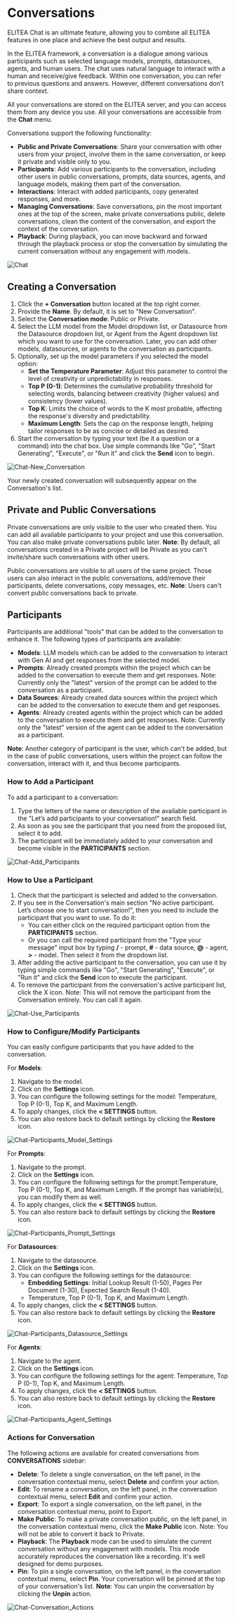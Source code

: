 # Conversations

ELITEA Chat is an ultimate feature, allowing you to combine all ELITEA features in one place and achieve the best output and results.

In the ELITEA framework, a conversation is a dialogue among various participants such as selected language models, prompts, datasources, agents, and human users. The chat uses natural language to interact with a human and receive/give feedback. Within one conversation, you can refer to previous questions and answers. However, different conversations don’t share context.

All your conversations are stored on the ELITEA server, and you can access them from any device you use. All your conversations are accessible from the **Chat** menu.

Conversations support the following functionality:

* **Public and Private Conversations**: Share your conversation with other users from your project, involve them in the same conversation, or keep it private and visible only to you.
* **Participants**: Add various participants to the conversation, including other users in public conversations, prompts, data sources, agents, and language models, making them part of the conversation.
* **Interactions**: Interact with added participants, copy generated responses, and more.
* **Managing Conversations**: Save conversations, pin the most important ones at the top of the screen, make private conversations public, delete conversations, clean the content of the conversation, and export the context of the conversation.
* **Playback**: During playback, you can move backward and forward through the playback process or stop the conversation by simulating the current conversation without any engagement with models.

![Chat](<../img/Chat.png>)

## Creating a Conversation

1. Click the **+ Conversation** button located at the top right corner.
2. Provide the **Name**. By default, it is set to "New Conversation".
3. Select the **Conversation mode**: Public or Private.
4. Select the LLM model from the Model dropdown list, or Datasource from the Datasource dropdown list, or Agent from the Agent dropdown list which you want to use for the conversation. Later, you can add other models, datasources, or agents to the conversation as participants.
5. Optionally, set up the model parameters if you selected the model option:
    * **Set the Temperature Parameter**: Adjust this parameter to control the level of creativity or unpredictability in responses.
    * **Top P (0-1)**: Determines the cumulative probability threshold for selecting words, balancing between creativity (higher values) and consistency (lower values).
    * **Top K**: Limits the choice of words to the K most probable, affecting the response's diversity and predictability.
    * **Maximum Length**: Sets the cap on the response length, helping tailor responses to be as concise or detailed as desired.
6. Start the conversation by typing your text (be it a question or a command) into the chat box. Use simple commands like "Go", "Start Generating", "Execute", or "Run it" and click the **Send** icon to begin.

![Chat-New_Conversation](<../img/Chat-New_Conversation.png>)

Your newly created conversation will subsequently appear on the Conversation's list.

## Private and Public Conversations

Private conversations are only visible to the user who created them. You can add all available participants to your project and use this conversation. You can also make private conversations public later.
**Note**: By default, all conversations created in a Private project will be Private as you can't invite/share such conversations with other users.

Public conversations are visible to all users of the same project. Those users can also interact in the public conversations, add/remove their participants, delete conversations, copy messages, etc.
**Note**: Users can't convert public conversations back to private.

## Participants

Participants are additional "tools" that can be added to the conversation to enhance it. The following types of participants are available:

* **Models**: LLM models which can be added to the conversation to interact with Gen AI and get responses from the selected model.
* **Prompts**: Already created prompts within the project which can be added to the conversation to execute them and get responses. Note: Currently only the "latest" version of the prompt can be added to the conversation as a participant.
* **Data Sources**: Already created data sources within the project which can be added to the conversation to execute them and get responses.
* **Agents**: Already created agents within the project which can be added to the conversation to execute them and get responses. Note: Currently only the "latest" version of the agent can be added to the conversation as a participant.

**Note**: Another category of participant is the user, which can't be added, but in the case of public conversations, users within the project can follow the conversation, interact with it, and thus become participants.

### How to Add a Participant

To add a participant to a conversation:

1. Type the letters of the name or description of the available participant in the "Let’s add participants to your conversation!" search field.
2. As soon as you see the participant that you need from the proposed list, select it to add.
3. The participant will be immediately added to your conversation and become visible in the **PARTICIPANTS** section.

![Chat-Add_Participants](<../img/Chat-Add_Participants.png>)

### How to Use a Participant

1. Check that the participant is selected and added to the conversation.
2. If you see in the Conversation's main section "No active participant. Let’s choose one to start conversation!", then you need to include the participant that you want to use. To do it:
      * You can either click on the required participant option from the **PARTICIPANTS** section.
      * Or you can call the required participant from the "Type your message" input box by typing **/** - prompt, **#** - data source, **@** - agent, **>** - model. Then select it from the dropdown list.
3. After adding the active participant to the conversation, you can use it by typing simple commands like "Go", "Start Generating", "Execute", or "Run it" and click the **Send** icon to execute the participant.
4. To remove the participant from the conversation's active participant list, click the X icon. Note: This will not remove the participant from the Conversation entirely. You can call it again.

![Chat-Use_Participants](<../img/Chat-Use_Participants.png>)

### How to Configure/Modify Participants

You can easily configure participants that you have added to the conversation.

For **Models**:

1. Navigate to the model.
2. Click on the **Settings** icon.
3. You can configure the following settings for the model: Temperature, Top P (0-1), Top K, and Maximum Length.
4. To apply changes, click the **< SETTINGS** button.
5. You can also restore back to default settings by clicking the **Restore** icon.

![Chat-Participants_Model_Settings](<../img/Chat-Participants_Model_Settings.png>)

For **Prompts**:

1. Navigate to the prompt.
2. Click on the **Settings** icon.
3. You can configure the following settings for the prompt:Temperature, Top P (0-1), Top K, and Maximum Length. If the prompt has variable(s), you can modify them as well.
4. To apply changes, click the **< SETTINGS** button.
5. You can also restore back to default settings by clicking the **Restore** icon.

![Chat-Participants_Prompt_Settings](<../img/Chat-Participants_Prompt_Settings.png>)

For **Datasources**:

1. Navigate to the datasource.
2. Click on the **Settings** icon.
3. You can configure the following settings for the datasource: 
      * **Embedding Settings**: Initial Lookup Result (1-50), Pages Per Document (1-30), Expected Search Result (1-40).
      * Temperature, Top P (0-1), Top K, and Maximum Length.
4. To apply changes, click the **< SETTINGS** button.
5. You can also restore back to default settings by clicking the **Restore** icon.

![Chat-Participants_Datasource_Settings](<../img/Chat-Participants_Datasource_Settings.png>)

For **Agents**:

1. Navigate to the agent.
2. Click on the **Settings** icon.
3. You can configure the following settings for the agent: Temperature, Top P (0-1), Top K, and Maximum Length.
4. To apply changes, click the **< SETTINGS** button.
5. You can also restore back to default settings by clicking the **Restore** icon.

![Chat-Participants_Agent_Settings](<../img/Chat-Participants_Agent_Settings.png>)

### Actions for Conversation

The following actions are available for created conversations from **CONVERSATIONS** sidebar:

* **Delete**: To delete a single conversation, on the left panel, in the conversation contextual menu, select **Delete** and confirm your action.
* **Edit**: To rename a conversation, on the left panel, in the conversation contextual menu, select **Edit** and confirm your action.
* **Export**: To export a single conversation, on the left panel, in the conversation contextual menu, point to Export.
* **Make Public**: To make a private conversation public, on the left panel, in the conversation contextual menu, click the **Make Public** icon. Note: You will not be able to convert it back to Private.
* **Playback**: The **Playback** mode can be used to simulate the current conversation without any engagement with models. This mode accurately reproduces the conversation like a recording. It's well designed for demo purposes.
* **Pin**: To pin a single conversation, on the left panel, in the conversation contextual menu, select **Pin**. Your conversation will be pinned at the top of your conversation's list. **Note**: You can unpin the conversation by clicking the **Unpin** action.

![Chat-Conversation_Actions](<../img/Chat-Conversation_Actions.png>)